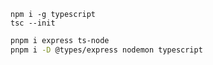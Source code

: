 
```
npm i -g typescript
tsc --init
```

```sh
pnpm i express ts-node
pnpm i -D @types/express nodemon typescript 
```